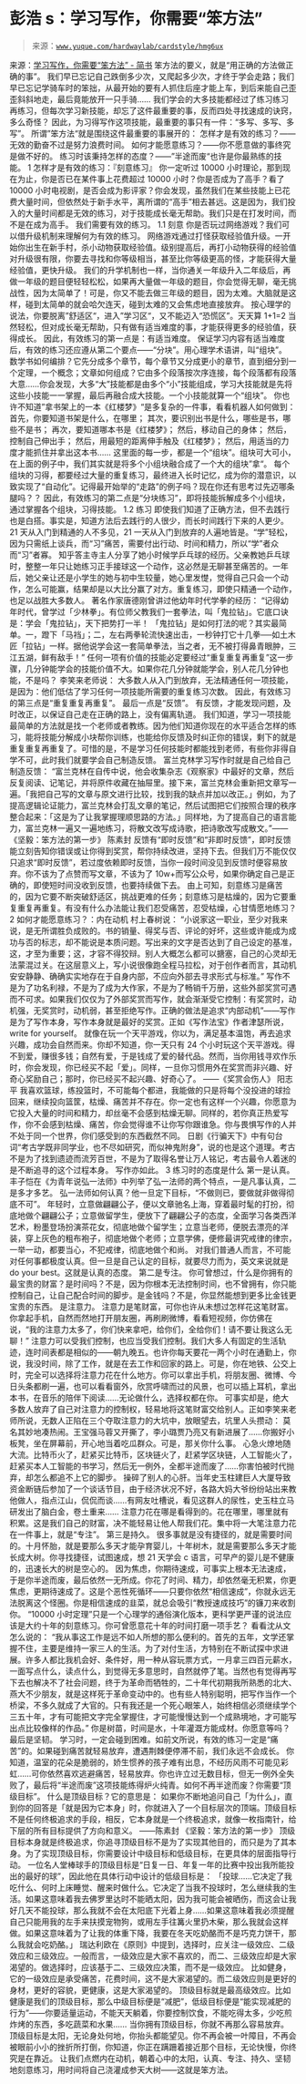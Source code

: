 # 彭浩 s：学习写作，你需要“笨方法”

> 来源：[`www.yuque.com/hardwaylab/cardstyle/hmg6ux`](https://www.yuque.com/hardwaylab/cardstyle/hmg6ux)

<ne-quote id="uadfa7573" data-lake-id="uadfa7573"><ne-p id="b9aefa403e85aa05254f6125d9e2a580_p_1" data-lake-id="b9aefa403e85aa05254f6125d9e2a580_p_1"><ne-text id="u6e3236fa">来源：</ne-text>[<ne-text id="u7a822ac9">学习写作，你需要“笨方法” - 简书</ne-text>](https://www.jianshu.com/p/889a61f8dad8)</ne-p></ne-quote> <ne-p id="e529733398f2cb5036c81c92f6ca5ce3_p_3" data-lake-id="e529733398f2cb5036c81c92f6ca5ce3_p_3"><ne-text id="u86f9125d">笨方法的要义，就是“用正确的方法做正确的事”。</ne-text></ne-p> <ne-p id="d527461b2847622f16422c062ab3d7ae_p_5" data-lake-id="d527461b2847622f16422c062ab3d7ae_p_5"><ne-text id="uecb091d5">我们早已忘记自己跌倒多少次，又爬起多少次，才终于学会走路；我们早已忘记学骑车时的笨拙，从最开始的要有人抓住后座才能上车，到后来能自己歪歪斜斜地走，最后竟能放开一只手骑……</ne-text></ne-p> <ne-p id="f35e7e47cc23f2c7a8db1290980d6217_p_7" data-lake-id="f35e7e47cc23f2c7a8db1290980d6217_p_7"><ne-text id="u5b99dbcc">我们学会的大多技能都经过了练习练习再练习，但每次学习新技能，却忘了这件最重要的事，反而四处寻找速成的诀窍，多么奇怪？</ne-text></ne-p> <ne-p id="6efd311e09619f2a2696d85a9663b150_p_9" data-lake-id="6efd311e09619f2a2696d85a9663b150_p_9"><ne-text id="ub2e5c875">因此，为习得写作这项技能，最重要的事只有一件：“多写、多写、多写”。</ne-text></ne-p> <ne-p id="660c52f86488bdb9e22f792f596f77c2_p_11" data-lake-id="660c52f86488bdb9e22f792f596f77c2_p_11"><ne-text id="u1c1a6a98">所谓”笨方法“就是围绕这件最重要的事展开的：</ne-text></ne-p> <ne-p id="8b2b3db1a3ae4197da2697e3e74571ad_p_13" data-lake-id="8b2b3db1a3ae4197da2697e3e74571ad_p_13"><ne-text id="u366217b1">怎样才是有效的练习？——无效的勤奋不过是努力浪费时间。</ne-text> <ne-text id="u3c83306a">如何才能愿意练习？——你不愿意做的事终究是做不好的。</ne-text> <ne-text id="uca4825f5">练习时该秉持怎样的态度？——”半途而废“也许是你最熟练的技能。</ne-text> <ne-text id="uf455d606">1 怎样才是有效的练习：『刻意练习』</ne-text> <ne-text id="u36692c62">你一定听过 10000 小时理论，那到现在为止，你是否已在某件事上花费超过 10000 小时？你是否成为了高手？看了 10000 小时电视剧，是否会成为影评家？你会发现，虽然我们在某些技能上已花费大量时间，但依然处于新手水平，离所谓的“高手”相去甚远。这是因为，我们投入的大量时间都是无效的练习，对于技能成长毫无帮助。我们只是在打发时间，而不是在成为高手。</ne-text></ne-p> <ne-p id="9c93116fa5ffd1227cabfba306c9c58c_p_15" data-lake-id="9c93116fa5ffd1227cabfba306c9c58c_p_15"><ne-text id="u37e4bf31">我们需要有效的练习。</ne-text></ne-p> <ne-p id="1b77e6d51468cc7b480b6a3e9161623a_p_17" data-lake-id="1b77e6d51468cc7b480b6a3e9161623a_p_17"><ne-text id="u20e84441">1.1 刻意</ne-text> <ne-text id="uc0deabdc">你是否玩过网络游戏？我们可以借升级机制来理解何为有效的练习。</ne-text></ne-p> <ne-p id="ffc737d38ec70ceaa1cd0472697e454a_p_19" data-lake-id="ffc737d38ec70ceaa1cd0472697e454a_p_19"><ne-text id="ueaceb41f">网络游戏通过打怪获取经验值升级。一开始你出生在新手村，杀小动物获取经验值。级别提高后，再打小动物获得的经验值对升级很有限，你要去寻找和你等级相当，甚至比你等级更高的怪，才能获得大量经验值，更快升级。</ne-text></ne-p> <ne-p id="f050a8eff4e795d81a8a71ddfb65696c_p_21" data-lake-id="f050a8eff4e795d81a8a71ddfb65696c_p_21"><ne-text id="u32e0a268">我们的升学机制也一样，当你通关一年级升入二年级后，再做一年级的题目便轻轻松松，如果再大量做一年级的题目，你会觉得无聊，毫无挑战性，因为太简单了！可是，你又不能去做三年级的题目，因为太难。大脑就是这样，碰到太简单的就会哈欠连天，碰到太难的又会焦虑地直接放弃。</ne-text></ne-p> <ne-p id="ef55161a68f897e0ee9240651265cf31_p_23" data-lake-id="ef55161a68f897e0ee9240651265cf31_p_23"><ne-text id="u9e70d675">按心理学的说法，你要脱离”舒适区“，进入”学习区“，又不能迈入“恐慌区”。天天算 1+1=2 当然轻松，但对成长毫无帮助，只有做有适当难度的事，才能获得更多的经验值，获得成长。</ne-text></ne-p> <ne-p id="6682a1a08eabd32a00096f79fecaa242_p_25" data-lake-id="6682a1a08eabd32a00096f79fecaa242_p_25"><ne-text id="ub9040657">因此，有效练习的第一点是：有适当难度。</ne-text></ne-p> <ne-p id="c4c33cbf7ce0b1e682596ecebdd0acd4_p_27" data-lake-id="c4c33cbf7ce0b1e682596ecebdd0acd4_p_27"><ne-text id="uaba2c1f5">保证学习内容有适当难度后，有效的练习还应遵从第二个要点——“分块”。用心理学术语讲，叫“组块”。</ne-text></ne-p> <ne-p id="dc426d19bd6c957d1969bd09757081f5_p_29" data-lake-id="dc426d19bd6c957d1969bd09757081f5_p_29"><ne-text id="u7fae0223">数学书如何编排？它先分成多个章节，每个章节又分成更小的章节，直到细分到一个定理，一个概念；文章如何组成？它由多个段落按次序连接，每个段落都有段落大意……你会发现，大多“大”技能都是由多个“小”技能组成，学习大技能就是先将这些小技能一一掌握，最后再融合成大技能。一个小技能就算一个“组块”。</ne-text></ne-p> <ne-p id="e96fe5183e4f79ed9a2128ba9222cacd_p_31" data-lake-id="e96fe5183e4f79ed9a2128ba9222cacd_p_31"><ne-text id="ua55a95ac">你也许不知道”拿书架上的一本《红楼梦》“是多复杂的一件事，看看机器人如何做到：</ne-text></ne-p> <ne-p id="0a8623f6812ae278354fb3f71100b194_p_33" data-lake-id="0a8623f6812ae278354fb3f71100b194_p_33"><ne-text id="u65603037">首先，你要知道书架是什么，在哪里；</ne-text> <ne-text id="uc380b4ad">其次，要识别出书是什么，哪些是书，哪些不是书；</ne-text> <ne-text id="ud9b5ac12">再次，要知道哪本书是《红楼梦》；</ne-text> <ne-text id="ua2324ae0">然后，移动自己的身体；</ne-text> <ne-text id="u1ed71fe2">然后，控制自己伸出手；</ne-text> <ne-text id="u51ee8209">然后，用最短的距离伸手触及《红楼梦》；</ne-text> <ne-text id="u951f9269">然后，用适当的力度才能抓住并拿出这本书……</ne-text> <ne-text id="ufbeec001">这里面的每一步，都是一个“组块”。组块可大可小，在上面的例子中，我们其实就是将多个小组块融合成了一个大的组块”拿“。</ne-text></ne-p> <ne-p id="cfe7897b736b1fd387ad1068931f0396_p_35" data-lake-id="cfe7897b736b1fd387ad1068931f0396_p_35"><ne-text id="u3a7912f6">每个组块的习得，都要经过大量的重复练习，最终进入长时记忆，成为你的潜意识，以致实现了“自动化”。记得最开始举的“走路”的例子吗？现在你还有思考过先迈哪条腿吗？？</ne-text></ne-p> <ne-p id="e8efa9243beeefd784c8c451a1213407_p_37" data-lake-id="e8efa9243beeefd784c8c451a1213407_p_37"><ne-text id="uca25ef73">因此，有效练习的第二点是“分块练习”，即将技能拆解成多个小组块，通过掌握各个组块，习得技能。</ne-text></ne-p> <ne-p id="aacb463dbbf061e2732d5dac8e0027db_p_39" data-lake-id="aacb463dbbf061e2732d5dac8e0027db_p_39"><ne-text id="u8b107362">1.2 练习</ne-text> <ne-text id="ua545f61c">即使我们知道了正确方法，但不去践行也是白搭。事实是，知道方法后去践行的人很少，而长时间践行下来的人更少。21 天从入门到精通的人不多见，21 一天从入门到放弃的人遍地皆是。“学”轻松，因为只需纸上谈兵，而“习”痛苦，需要付出行动、时间和精力，所以“学”者众而“习”者寡。</ne-text></ne-p> <ne-p id="e1e7a48b7b8a7d488b4d0ba4d6045107_p_41" data-lake-id="e1e7a48b7b8a7d488b4d0ba4d6045107_p_41"><ne-text id="u4e9a6622">知乎答主寺主人分享了她小时候学乒乓球的经历。父亲教她乒乓球时，整整一年只让她练习正手接球这一个动作，这必然是无聊甚至痛苦的。一年后，她父亲让还是小学生的她与初中生较量，她心里发憷，觉得自己只会一个动作，怎么可能赢，结果却是以大比分赢了对方。重复练习，即使只精通一个动作，也足以战胜大多数人。</ne-text></ne-p> <ne-p id="49c5de1824af308a48b83bd157aa6808_p_43" data-lake-id="49c5de1824af308a48b83bd157aa6808_p_43"><ne-text id="u0ef75ea7">著名作家唐德刚曾讲过他幼年时代学拳的经历：</ne-text></ne-p> <ne-p id="189869cdf17b1d57f0f55a44dfd5918a_p_45" data-lake-id="189869cdf17b1d57f0f55a44dfd5918a_p_45"><ne-text id="u29563e15">“记得幼年时代，曾学过「少林拳」。有位师父教我们一套拳法，叫「鬼拉钻」。它底口诀是：学会「鬼拉钻」，天下把势打一半！</ne-text></ne-p> <ne-p id="9384407b86ff0f1ee1d3066ae75fb962_p_47" data-lake-id="9384407b86ff0f1ee1d3066ae75fb962_p_47"><ne-text id="u254062c7">「鬼拉钻」是如何打法的呢？其实最简单。一，蹬下「马裆」；二，左右两拳轮流快速出击，一秒钟打它十几拳──如土木匠「拉钻」一样。据他说学会这一套简单拳法，当之者，无不被打得鼻青眼肿，三江五湖，鲜有敌手！”</ne-text></ne-p> <ne-p id="d6f8b7768a6d55317c4c4c28f9a89b7e_p_49" data-lake-id="d6f8b7768a6d55317c4c4c28f9a89b7e_p_49"><ne-text id="u194c1e19">任何一项有价值的技能必定要经过“重复重复再重复”这一步骤，几分钟能学会的技能价值不大。如果你花几分钟就能学会，别人花几分钟也能，不是吗？</ne-text></ne-p> <ne-p id="ca598055aba5479959bbbf8aee060669_p_51" data-lake-id="ca598055aba5479959bbbf8aee060669_p_51"><ne-text id="uc05db576">李笑来老师说：</ne-text></ne-p> <ne-p id="a0bb3f11a903c573b293cdefc7632f02_p_53" data-lake-id="a0bb3f11a903c573b293cdefc7632f02_p_53"><ne-text id="u3ffd8868">大多数人从入门到放弃，无法精通任何一项技能，是因为：他们低估了学习任何一项技能所需要的重复练习次数。</ne-text></ne-p> <ne-p id="815261a04cf86dcd4b6b1b074284afe4_p_55" data-lake-id="815261a04cf86dcd4b6b1b074284afe4_p_55"><ne-text id="u5e7f5129">因此，有效练习的第三点是“重复重复再重复”。</ne-text></ne-p> <ne-p id="3c2f96e7f9b968aec2e5322d3e28e826_p_57" data-lake-id="3c2f96e7f9b968aec2e5322d3e28e826_p_57"><ne-text id="u6411889a">最后一点是“反馈”。</ne-text></ne-p> <ne-p id="c0f967b984626de531037e909d3dfd9f_p_59" data-lake-id="c0f967b984626de531037e909d3dfd9f_p_59"><ne-text id="uca48f5bc">有反馈，才能发现问题，及时改正，以保证自己走在正确的路上，没有偏离轨道。</ne-text></ne-p> <ne-p id="cbb3ce1b2c9f494a723d6517bb97c338_p_61" data-lake-id="cbb3ce1b2c9f494a723d6517bb97c338_p_61"><ne-text id="ua811e09c">我们知道，学习一项技能最简单的方法就是找一个老师或者教练。因为他们知道你现在的水平适合怎样的练习，能将技能分解成小块帮你训练，也能给你反馈及时纠正你的错误，剩下的就是重复重复再重复了。可惜的是，不是学习任何技能时都能找到老师，有些你非得自学不可，此时我们就要学会自己制造反馈。</ne-text></ne-p> <ne-p id="9470da130cd7eaf362a78a7d2bd0a1e3_p_63" data-lake-id="9470da130cd7eaf362a78a7d2bd0a1e3_p_63"><ne-text id="u6d21639c">富兰克林学习写作时就是自己给自己制造反馈：</ne-text></ne-p> <ne-p id="cf851b1484fd008d267a6707be44d63d_p_65" data-lake-id="cf851b1484fd008d267a6707be44d63d_p_65"><ne-text id="ueb6aeb5c">“富兰克林在自传中说，他会收集杂志《观察家》中最好的文章，然后反复阅读、记笔记，并将原件收藏在抽屉里。接下来，富兰克林会重新把文章写一遍。「我把自己写的文章与原文进行比较，找到我的缺点并加以改正。」例如，为了提高逻辑论证能力，富兰克林会打乱文章的笔记，然后试图把它们按照合理的秩序整合起来：「这是为了让我掌握理顺思路的方法。」同样地，为了提高自己的语言能力，富兰克林一遍又一遍地练习，将散文改写成诗歌，把诗歌改写成散文。”——《坚毅：笨方法的第一步》 陈素封</ne-text></ne-p> <ne-p id="277b0623e90dc03e43304b218b4a5453_p_67" data-lake-id="277b0623e90dc03e43304b218b4a5453_p_67"><ne-text id="u09b0e247">反馈有“即时反馈”和“非即时反馈”，即时反馈能立刻告知你错误或让你得到奖赏，帮你持续改进，坚持下去。但我们万不能仅仅只追求“即时反馈”，若过度依赖即时反馈，当你一段时间没见到反馈时便容易放弃。你不该为了点赞而写文章，不该为了 10w+而写公众号，如果你确定自己是正确的，即使短时间没收到反馈，也要持续做下去。</ne-text></ne-p> <ne-p id="125476b2f37d2769f1320613ce7bd2ab_p_69" data-lake-id="125476b2f37d2769f1320613ce7bd2ab_p_69"><ne-text id="u3c696f48">由上可知，刻意练习是痛苦的，因为它要不断突破舒适区，挑战更难的任务；刻意练习是枯燥的，因为它要重复重复再重复。有没有什么办法能让我们忍受痛苦，忍受枯燥，心甘情愿地练习？</ne-text></ne-p> <ne-p id="711073a3551c3e28e82f3608f0e24288_p_71" data-lake-id="711073a3551c3e28e82f3608f0e24288_p_71"><ne-text id="ue096b09a">2 如何才能愿意练习？：内在动机</ne-text> <ne-text id="u647363cf">村上春树说：</ne-text></ne-p> <ne-p id="267e5c22d333bf31b8831c706ce87b9d_p_73" data-lake-id="267e5c22d333bf31b8831c706ce87b9d_p_73"><ne-text id="u8b35e864">“小说家这一职业，至少对我来说，是无所谓胜负成败的。书的销量、得奖与否、评论的好坏，这些或许能成为成功与否的标志，却不能说是本质问题。写出来的文字是否达到了自己设定的基准，这，才至为重要；这，才容不得狡辩。别人大概怎么都可以搪塞，自己的心灵却无法蒙混过关。在这层意义上，写小说很像跑全程马拉松，对于创作者而言，其动机安安静静、确确实实地存在于自身内部，不应向外部去寻求形式与标准。”</ne-text></ne-p> <ne-p id="4ad3b23e4d106c941d7e7af16e33fe72_p_75" data-lake-id="4ad3b23e4d106c941d7e7af16e33fe72_p_75"><ne-text id="u7c0d0853">写作不是为了功名利禄，不是为了成为大作家，不是为了畅销千万册，这些外部奖赏可遇而不可求。如果我们仅仅为了外部奖赏而写作，就会渐渐受它控制：有奖赏时，动机强，无奖赏时，动机弱，甚至拒绝写作。正确的做法是追求“内部动机”——写作是为了写作本身，写作本身就是最好的奖赏。正如《写作法宝》作者津瑟所说，write for yourself。</ne-text></ne-p> <ne-p id="3b30b8539d55ee2c45cb58dd3f3f14a4_p_77" data-lake-id="3b30b8539d55ee2c45cb58dd3f3f14a4_p_77"><ne-text id="u0a5a8470">就像在玩一个天平游戏，你以为，满足基本温饱，再去追求兴趣，成功会自然而来。你却不知道，你一天只有 24 个小时玩这个天平游戏。得不到爱，赚很多钱；自然有爱，于是钱成了爱的替代品。然而，当你用钱寻欢作乐时，你会发现，你已经买不起「爱」。同样，一旦你习惯用外在奖赏而非兴趣、好奇心奖励自己；那时，你已经买不起兴趣、好奇心了。</ne-text></ne-p> <ne-p id="f3ca4fb4f4bbe990eb3a6394b20e8fba_p_79" data-lake-id="f3ca4fb4f4bbe990eb3a6394b20e8fba_p_79"><ne-text id="u4693ff17">——《奖赏会伤人》 阳志平</ne-text></ne-p> <ne-p id="d57e29288b2f38d48ee16ef8f391f350_p_81" data-lake-id="d57e29288b2f38d48ee16ef8f391f350_p_81"><ne-text id="u03eb3b21">我喜欢篮球，练投篮时，不可能每个都进，我能做的只是将每个没投进的球捡回来，继续投向篮筐，枯燥、痛苦并不存在。你一定也有这样一个兴趣，你愿意为它投入大量的时间和精力，却丝毫不会感到枯燥无聊。同样的，若你真正热爱写作，你不会感到枯燥、痛苦，你会觉得谁不让你写你跟谁急。你与畏惧写作的人并不处于同一个世界，你们感受到的东西截然不同。</ne-text></ne-p> <ne-p id="c910fbb82b64042e0ef1eab71aee47a5_p_83" data-lake-id="c910fbb82b64042e0ef1eab71aee47a5_p_83"><ne-text id="ue2e5a7ea">日剧《行骗天下》中有句台词“考古学既非同学业，也不尽如研究，而似神鬼附身”，说的也是这个道理。考古不是为了找到遗迹而流芳百世，不是为了取得名誉让万人铭记，考古最令人着迷的是不断追寻的这个过程本身。</ne-text></ne-p> <ne-p id="ba262eff4fc058a099f42be1700b622c_p_85" data-lake-id="ba262eff4fc058a099f42be1700b622c_p_85"><ne-text id="ucc62fd9b">写作亦如此。</ne-text></ne-p> <ne-p id="21d543df1c4440da5821c69052e9fd4a_p_87" data-lake-id="21d543df1c4440da5821c69052e9fd4a_p_87"><ne-text id="ud7200a03">3 练习时的态度是什么</ne-text> <ne-text id="uca35c591">第一是认真。</ne-text></ne-p> <ne-p id="64a9b320435ce94bc78e34469f321a5d_p_89" data-lake-id="64a9b320435ce94bc78e34469f321a5d_p_89"><ne-text id="u15de32a0">丰子恺在《为青年说弘一法师》中列举了弘一法师的两个特点，一是凡事认真，二是多才多艺。</ne-text></ne-p> <ne-p id="7ff8679c3a4ba662c468871d969af19a_p_91" data-lake-id="7ff8679c3a4ba662c468871d969af19a_p_91"><ne-text id="uf0ff0e41">弘一法师如何认真？他一旦定下目标，“不做则已，要做就非做得彻底不可”。</ne-text></ne-p> <ne-p id="1ee7b466ed41fccc5e988f7b9c3f5c9c_p_93" data-lake-id="1ee7b466ed41fccc5e988f7b9c3f5c9c_p_93"><ne-text id="u1db141ce">年轻时，立意做翩翩公子，便以文章驰名上海，穿着最时髦的打扮，彻底地做个翩翩公子；立意做留学生，便放下了翩翩公子的态度，全面学习各类西洋艺术，粉墨登场扮演茶花女，彻底地做个留学生；立意当老师，便脱去漂亮的洋装，穿上灰色的粗布袍子，彻底地做个老师；立意学佛，便修最讲究戒律的律宗，一举一动，都要当心，不犯戒律，彻底地做个和尚。</ne-text></ne-p> <ne-p id="9a80dc6a44f7a4cf54f5f7cab3b1a728_p_95" data-lake-id="9a80dc6a44f7a4cf54f5f7cab3b1a728_p_95"><ne-text id="u716451a9">对我们普通人而言，不可能对任何事都极度认真。但一旦是自己认定的目标，就要尽力而为，英文来说就是 do your best。这就是认真的态度。</ne-text></ne-p> <ne-p id="c70bf916afd059b7ebe7aad7cf2b8ed8_p_97" data-lake-id="c70bf916afd059b7ebe7aad7cf2b8ed8_p_97"><ne-text id="ua37220f7">第二是专注。</ne-text></ne-p> <ne-p id="d7a5323dbd1445edca6b47d3df0fc4ea_p_99" data-lake-id="d7a5323dbd1445edca6b47d3df0fc4ea_p_99"><ne-text id="ud678b981">你可曾想过，什么是你拥有的最宝贵的财富？是时间吗？不是，因为你根本无法控制时间，也不曾拥有，你只能控制自己，让自己配合时间的脚步。是金钱吗？不是，你显然能想到更多比金钱更宝贵的东西。</ne-text></ne-p> <ne-p id="6641f7f58b46e96c699f5159ba3c3d60_p_101" data-lake-id="6641f7f58b46e96c699f5159ba3c3d60_p_101"><ne-text id="ueb85a463">是注意力。</ne-text></ne-p> <ne-p id="5aef842cdc9998d03205fba2a3016520_p_103" data-lake-id="5aef842cdc9998d03205fba2a3016520_p_103"><ne-text id="ud95b52df">注意力是笔财富，可你也许从未想过怎样花这笔财富。你拿起手机，自然而然地打开朋友圈，再刷刷微博，看看短视频，你仿佛在说，“我的注意力太多了，你们快来拿吧，给你们，全给你们！请不要让我这么无聊！”</ne-text></ne-p> <ne-p id="ee56f6f7c8a4abe4785b132b2909752c_p_105" data-lake-id="ee56f6f7c8a4abe4785b132b2909752c_p_105"><ne-text id="u96e54d57">注意力可以受我们控制，也应当受我们控制。我们大多人有固定的生活轨迹，连时间表都是相似的——朝九晚五。也许你每天要花一两个小时在通勤上，你说，我没时间，除了工作，就是在去工作和回家的路上。可是，你在地铁、公交上时，完全可以选择将注意力花在什么地方。你可以拿出手机，将朋友圈、微博、今日头条都刷一遍，也可以看看窗外，欣赏呼啸而过的风景，也可以插上耳机，拿出本书，在音乐的陪伴下阅读……无论做什么，选择权都在你。</ne-text></ne-p> <ne-p id="91b18f844513dc0981a5e657e1ca912c_p_107" data-lake-id="91b18f844513dc0981a5e657e1ca912c_p_107"><ne-text id="u4970fab0">可事实却是，绝大多数人放弃了自己对注意力的控制权，轻易地将这笔财富交给别人。正如李笑来老师所说，无数人正陷在三个夺取注意力的大坑中，放眼望去，坑里人头攒动：</ne-text></ne-p> <ne-p id="93216de9d467166ce96f808be589e51b_p_109" data-lake-id="93216de9d467166ce96f808be589e51b_p_109"><ne-text id="u863544aa">莫名其妙地凑热闹。王宝强马蓉又开撕了，李小璐贾乃亮又有新进展了……你搬好小板凳，坐在屏幕前，开心地当着吃瓜群众。可是，那关你什么事。</ne-text> <ne-text id="ue70b7388">心急火燎地随大流。比特币火了，赶紧买比特币，区块链火了，赶紧学区块链，人工智能火了，赶紧买本人工智能的书学习，然后无一例外，全都半途而废了……你害怕被时代抛弃，却怎么都追不上它的脚步。</ne-text> <ne-text id="ufeb5ffd2">操碎了别人的心肝。当年史玉柱建巨人大厦导致资金断链后参加了一个谈话节目，由于经济状况不好，各路大妈大爷纷纷站出来教他做人，指点江山，侃侃而谈……有网友吐槽说，看见这群人的尿性，史玉柱立马研发出了脑白金，卷土重来……</ne-text> <ne-text id="u763d520b">注意力花在哪是看得到的。花在哪里，哪里就有积累。这是我们自己的财富，决不能轻易让他人帮我们花。集中将一大笔注意力花在一件事上，就是“专注”。</ne-text></ne-p> <ne-p id="b3eff7c79e892353317d7548a896d039_p_111" data-lake-id="b3eff7c79e892353317d7548a896d039_p_111"><ne-text id="ubc6563e1">第三是持久。</ne-text></ne-p> <ne-p id="6ef4b5a54d5794e37dd0d08b2d9e4b41_p_113" data-lake-id="6ef4b5a54d5794e37dd0d08b2d9e4b41_p_113"><ne-text id="u72cd945c">很多事就是没有捷径的，就是需要时间的。十月怀胎，就是要那么多天才能孕育婴儿，十年树木，就是需要那么多天才能长成大树。你寻找捷径，试图速成，想 21 天学会 c 语言，可早产的婴儿是不健康的，迅速长大的树是空心的。</ne-text></ne-p> <ne-p id="7df791de151596255ca170312eacce4d_p_115" data-lake-id="7df791de151596255ca170312eacce4d_p_115"><ne-text id="ucded214f">因为焦虑，你期待速成，可事实上根本无法速成，于是你半途而废，最后依然一无所成。你花了时间、精力，却依然毫无积累，你更焦虑，更期待速成了。这是个恶性死循环——只要你依然“相信速成”，你就永远无法脱离这个怪圈。你是相信速成的韭菜，就总会吸引“教授速成技巧”的镰刀来收割你。</ne-text></ne-p> <ne-p id="e12f40aeebad50d8aabe51671606a9ad_p_117" data-lake-id="e12f40aeebad50d8aabe51671606a9ad_p_117"><ne-text id="u0b5ef50c">“10000 小时定理”只是一个心理学的通俗演化版本，更科学更严谨的说法应该是大约十年的刻意练习。你可曾愿意花十年的时间打磨一项手艺？</ne-text></ne-p> <ne-p id="46d2164b3ce2ceafc51496400af59a84_p_119" data-lake-id="46d2164b3ce2ceafc51496400af59a84_p_119"><ne-text id="u5e2f79d0">看看沈从文怎么说的：</ne-text></ne-p> <ne-p id="6f6921539d650784ca063626df8b2fa1_p_121" data-lake-id="6f6921539d650784ca063626df8b2fa1_p_121"><ne-text id="u51e9874a">“我从事这工作是远不如人所想的那么便利的。首先的五年，文学还掌握不住，主要是维持一家三人的生活。为了对付生活，方特别在不断试探中求进展。许多人都比我机会好、条件好，用一种从容玩票方式，一月拿三四百元薪水，一面写点什么，读点什么，到觉得无多意思时，自然就停了笔。当然也有觉得再写下去也解决不了社会问题，终于为革命而牺牲的，二十年代初期我所熟悉的北大、燕大不少朋友，就是这样死于革命变动中的。也有些人特别聪明，把写作当作一个桥梁，不多久就成了大官的。只有我还是一个死心眼笨人，始终相信必须继续学个三五十年，才有可能把文字完全掌握住，才可能慢慢达到一个成熟境地，才可能写出点比较像样的作品。”</ne-text></ne-p> <ne-p id="83d8355f0ad2a67a46eb8966f3f7c83e_p_123" data-lake-id="83d8355f0ad2a67a46eb8966f3f7c83e_p_123"><ne-text id="u6cde491f">你是树苗，时间是水，十年灌溉方能成材。你愿意等吗？</ne-text></ne-p> <ne-p id="612403be3782d0c0933ca930adbd80d3_p_125" data-lake-id="612403be3782d0c0933ca930adbd80d3_p_125"><ne-text id="u0c84b65e">最后是坚韧。</ne-text></ne-p> <ne-p id="4529d29ea0f80940bae927d17262c967_p_127" data-lake-id="4529d29ea0f80940bae927d17262c967_p_127"><ne-text id="ucd8b75f8">学习时，一定会碰到困难。如前文所说，有效的练习一定是“痛苦”的。如果碰到痛苦就轻易放弃，遭遇荆棘便停滞不前，我们永远不会成长。</ne-text></ne-p> <ne-p id="1e7d8ebcfa1686a7762e0d1788d025e1_p_129" data-lake-id="1e7d8ebcfa1686a7762e0d1788d025e1_p_129"><ne-text id="u1db47c93">你知道，温室的花朵是脆弱的，娇生惯养的孩子难有出息，不经历风雨不可能见彩虹……可你依然喜欢逃避痛苦，轻易放弃。你也许立过无数目标，但无一例外全失败了，最后将“半途而废”这项技能练得炉火纯青。如何不再半途而废？你需要“顶级目标”。</ne-text></ne-p> <ne-p id="f4c17a66ed2ad4d7d0181ef2e2c6c998_p_131" data-lake-id="f4c17a66ed2ad4d7d0181ef2e2c6c998_p_131"><ne-text id="uf35c4fa5">什么是顶级目标？它的意思是：</ne-text></ne-p> <ne-p id="75513c4518f3ba87b24d3b7cf851237e_p_133" data-lake-id="75513c4518f3ba87b24d3b7cf851237e_p_133"><ne-text id="u1bc4ada9">如果你不断地追问自己「为什么」，直到你的回答是「就是因为它本身」时，你就进入了一个目标层次的顶端。顶级目标不是任何终极追求的手段，相反，它本身就是一个终极追求，就像一枚指南针，给下层的所有目标提供了方向和意义。</ne-text></ne-p> <ne-p id="00382cb52669f247acfa046499a7dd63_p_135" data-lake-id="00382cb52669f247acfa046499a7dd63_p_135"><ne-text id="u78362e05">——陈素封 《坚毅：笨方法的第一步》</ne-text></ne-p> <ne-p id="aef23609ba91b1914d38e86df4a8bc56_p_137" data-lake-id="aef23609ba91b1914d38e86df4a8bc56_p_137"><ne-text id="u2ac77b79">顶级目标本身就是终极追求，你追寻顶级目标不是为了实现其他目的，而只是为了其本身。为了实现顶级目标，你需要设计中级目标和低级目标，在更具体的层面指导行动。</ne-text></ne-p> <ne-p id="12c681e1b28a16f3d3d9726496eca665_p_139" data-lake-id="12c681e1b28a16f3d3d9726496eca665_p_139"><ne-text id="ue58f4d7a">一位名人堂棒球手的顶级目标是“日复一日、年复一年的比赛中投出我所能投出的最好的球”，因此他在具体行动中设计的低级目标是：</ne-text></ne-p> <ne-p id="53846866cd6f2e644fa505c333189576_p_141" data-lake-id="53846866cd6f2e644fa505c333189576_p_141"><ne-text id="u10819074">「投球……它决定了我吃什么、何时上床睡觉、醒来时做什么。它决定了当我不投球时，怎么继续我的生活。如果这意味着我去佛罗里达时不能晒太阳，因为我可能会被晒伤，而这会让我好几天不能投球，那么我就不会在太阳底下光着上身……如果这意味着我必须提醒自己只能用我的左手来扶摸宠物狗，或用左手往篝火里扔木柴，那么我就会这样做。如果这意味着为了让我的体重下降，我要在冬天吃奶酪而不是巧克力饼干，那么我就会吃奶酪。」</ne-text></ne-p> <ne-p id="3b8bd7783562c4f8088497ac3c6ac3f5_p_143" data-lake-id="3b8bd7783562c4f8088497ac3c6ac3f5_p_143"><ne-text id="u516b8d97">瑞达利欧在《原则》中提到，选择时，应关注一级效应、二级效应和三级效应。一般而言，一级效应是大家不喜欢的，而二、三级效应却是大家渴望的。做选择时，应该基于二、三级效应决策，而不是一级效应。</ne-text></ne-p> <ne-p id="01e0ec3da147631f38dadd1a23c46a42_p_145" data-lake-id="01e0ec3da147631f38dadd1a23c46a42_p_145"><ne-text id="ub2e5ec20">比如健身，它的一级效应是承受痛苦，花费时间，这不是大家渴望的。而二级效应则是更好的身材，更好的容貌，更健康，这是大家渴望的。</ne-text></ne-p> <ne-p id="a8880c4c80a6876a97ea73d9cd738dcc_p_147" data-lake-id="a8880c4c80a6876a97ea73d9cd738dcc_p_147"><ne-text id="u37e47011">顶级目标就是最高级效应。比如健康是我们的顶级目标，那么中级目标便是“减肥”，低级目标便是“能实现减肥的行为”——你要适量运动，不能天天躺着，你要控制饮食，不能吃得太多，少吃煎炸烤的东西，多吃蔬菜和水果……</ne-text></ne-p> <ne-p id="a396e584422642a3ffccc8075a20eb92_p_149" data-lake-id="a396e584422642a3ffccc8075a20eb92_p_149"><ne-text id="u0efd610a">当你拥有顶级目标，你就不再那么容易放弃。顶级目标是太阳，无论身处何地，你抬头都能望见。你不再会被一叶障目，不再会被眼前小小的挫折所打倒，你知道，你正在蹒跚着接近那个目标，无论快慢，你终究是在靠近。</ne-text></ne-p> <ne-p id="74b3c8d891a05f48f39f303123d54570_p_151" data-lake-id="74b3c8d891a05f48f39f303123d54570_p_151"><ne-text id="u427441fa">让我们点燃内在动机，朝着心中的太阳，认真、专注、持久、坚韧地刻意练习，用时间将自己浇灌成参天大树——这就是笨方法。</ne-text></ne-p>